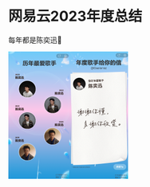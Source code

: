 # 网易云2023年度总结

每年都是陈奕迅🥳

<img src="./assets/image-20231220233736130.png" alt="image-20231220233736130" style="zoom:25%;" /><img src="./assets/image-20231220233746334.png" alt="image-20231220233746334" style="zoom:25%;" />

